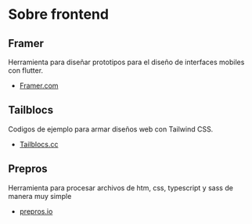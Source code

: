 # Sobre frontend

## Framer

Herramienta para diseñar prototipos para el diseño de interfaces mobiles con flutter.

- [Framer.com](https://www.framer.com/)

## Tailblocs

Codigos de ejemplo para armar diseños web con Tailwind CSS.

- [Tailblocs.cc](https://tailblocks.cc/)

## Prepros

Herramienta para procesar archivos de htm, css, typescript y sass de manera muy simple

- [prepros.io](https://prepros.io/)
